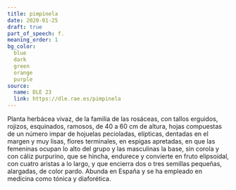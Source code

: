```yaml
---
title: pimpinela
date: 2020-01-25
draft: true
part_of_speech: f.
meaning_order: 1
bg_color:
  blue
  dark
  green
  orange
  purple
source:
  name: DLE 23
  link: https://dle.rae.es/pimpinela
---
```


Planta herbácea vivaz, de la familia de las rosáceas, con tallos erguidos, rojizos, esquinados, ramosos, de 40 a 60 cm de altura, hojas compuestas de un número impar de hojuelas pecioladas, elípticas, dentadas en el margen y muy lisas, flores terminales, en espigas apretadas, en que las femeninas ocupan lo alto del grupo y las masculinas la base, sin corola y con cáliz purpurino, que se hincha, endurece y convierte en fruto elipsoidal, con cuatro aristas a lo largo, y que encierra dos o tres semillas pequeñas, alargadas, de color pardo. Abunda en España y se ha empleado en medicina como tónica y diaforética.
